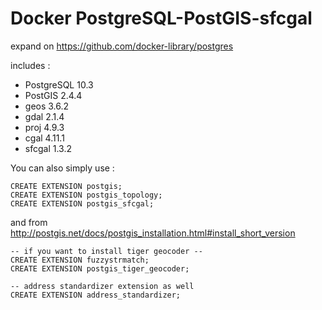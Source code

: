 # Docker PostgreSQL-PostGIS-sfcgal

expand on https://github.com/docker-library/postgres

includes :

* PostgreSQL 10.3
* PostGIS 2.4.4
* geos 3.6.2
* gdal 2.1.4
* proj 4.9.3
* cgal 4.11.1
* sfcgal 1.3.2


You can also simply use : 
```
CREATE EXTENSION postgis;
CREATE EXTENSION postgis_topology;
CREATE EXTENSION postgis_sfcgal;
```

and from http://postgis.net/docs/postgis_installation.html#install_short_version
```
-- if you want to install tiger geocoder --
CREATE EXTENSION fuzzystrmatch;
CREATE EXTENSION postgis_tiger_geocoder;

-- address standardizer extension as well
CREATE EXTENSION address_standardizer;
```
